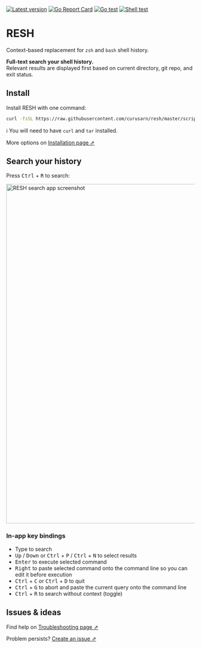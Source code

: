 
[![Latest version](https://img.shields.io/github/v/tag/curusarn/resh?sort=semver)](https://github.com/curusarn/resh/releases)
[![Go Report Card](https://goreportcard.com/badge/github.com/curusarn/resh)](https://goreportcard.com/report/github.com/curusarn/resh)
[![Go test](https://github.com/curusarn/resh/actions/workflows/go.yaml/badge.svg)](https://github.com/curusarn/resh/actions/workflows/go.yaml)
[![Shell test](https://github.com/curusarn/resh/actions/workflows/sh.yaml/badge.svg)](https://github.com/curusarn/resh/actions/workflows/sh.yaml)

# RESH

Context-based replacement for `zsh` and `bash` shell history.

**Full-text search your shell history.**  
Relevant results are displayed first based on current directory, git repo, and exit status.

<!-- Contextual shell history -->
<!-- Contextual bash history -->
<!-- Contextual zsh history -->
<!-- Context-based shell history -->
<!-- Context-based bash history -->
<!-- Context-based zsh history -->
<!-- Better shell history -->
<!-- Better bash history -->
<!-- Better zsh history -->
<!-- PWD Directory -->

## Install

Install RESH with one command:

```sh
curl -fsSL https://raw.githubusercontent.com/curusarn/resh/master/scripts/rawinstall.sh | sh
```

ℹ️ You will need to have `curl` and `tar` installed.

More options on [Installation page ⇗](./installation.md)

## Search your history

Press <kbd>Ctrl</kbd> + <kbd>R</kbd> to search:

<img width="906" alt="RESH search app screenshot" src="https://user-images.githubusercontent.com/10132717/221371937-d4ba64e0-ede6-4bfa-8b74-529252bf73a3.png">

### In-app key bindings

- Type to search
- <kbd>Up</kbd> / <kbd>Down</kbd> or <kbd>Ctrl</kbd> + <kbd>P</kbd> / <kbd>Ctrl</kbd> + <kbd>N</kbd> to select results
- <kbd>Enter</kbd> to execute selected command
- <kbd>Right</kbd> to paste selected command onto the command line so you can edit it before execution
- <kbd>Ctrl</kbd> + <kbd>C</kbd> or <kbd>Ctrl</kbd> + <kbd>D</kbd> to quit
- <kbd>Ctrl</kbd> + <kbd>G</kbd> to abort and paste the current query onto the command line
- <kbd>Ctrl</kbd> + <kbd>R</kbd> to search without context (toggle)

## Issues & ideas

Find help on [Troubleshooting page ⇗](./troubleshooting.md)

Problem persists? [Create an issue ⇗](https://github.com/curusarn/resh/issues)
